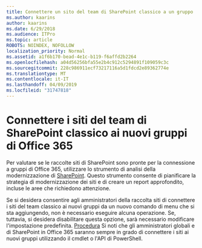 ```yaml
---
title: Connettere un sito del team di SharePoint classico a un gruppo
ms.author: kaarins
author: kaarins
ms.date: 6/29/2018
ms.audience: ITPro
ms.topic: article
ROBOTS: NOINDEX, NOFOLLOW
localization_priority: Normal
ms.assetid: a1f6b170-bead-4e1c-b119-f6affd2b2264
ms.openlocfilehash: a04d56256bfa55e2b4c912c5294891f109059c3c
ms.sourcegitcommit: 228c986911ecf73217116a5d1fdcd2e89362774e
ms.translationtype: MT
ms.contentlocale: it-IT
ms.lasthandoff: 04/09/2019
ms.locfileid: "31747818"
---
```

# <a name="connect-classic-sharepoint-team-sites-to-new-office-365-groups"></a>Connettere i siti del team di SharePoint classico ai nuovi gruppi di Office 365

Per valutare se le raccolte siti di SharePoint sono pronte per la connessione a gruppi di Office 365, utilizzare lo strumento di analisi della modernizzazione di [SharePoint](https://go.microsoft.com/fwlink/?linkid=873066). Questo strumento consente di pianificare la strategia di modernizzazione dei siti e di creare un report approfondito, incluse le aree che richiedono attenzione.
  
Se si desidera consentire agli amministratori della raccolta siti di connettere i siti del team classico ai nuovi gruppi da un nuovo comando di menu che si sta aggiungendo, non è necessario eseguire alcuna operazione. Se, tuttavia, si desidera disabilitare questa opzione, sarà necessario modificare l'impostazione predefinita. [Procedura](https://go.microsoft.com/fwlink/?linkid=2004316) Si noti che gli amministratori globali e di SharePoint in Office 365 saranno sempre in grado di connettere i siti ai nuovi gruppi utilizzando il cmdlet o l'API di PowerShell.
  

